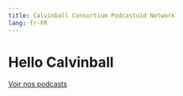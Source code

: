 ```yaml
---
title: Calvinball Consortium Podcastoïd Network
lang: fr-FR
---
```



# Hello Calvinball

[Voir nos podcasts](./podcasts/)
